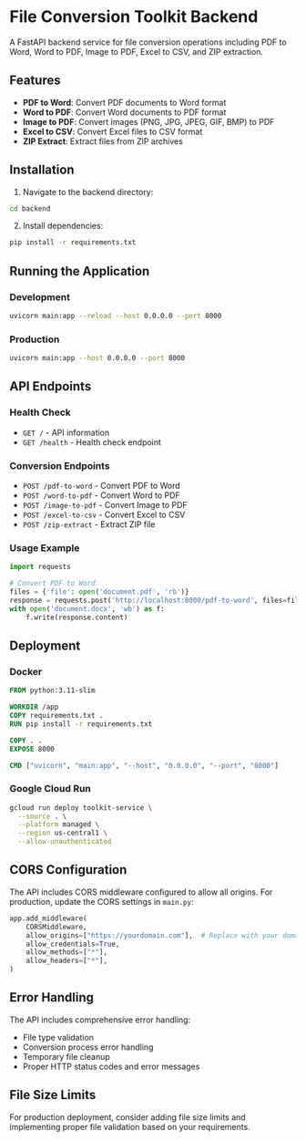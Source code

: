 # File Conversion Toolkit Backend

A FastAPI backend service for file conversion operations including PDF to Word, Word to PDF, Image to PDF, Excel to CSV, and ZIP extraction.

## Features

- **PDF to Word**: Convert PDF documents to Word format
- **Word to PDF**: Convert Word documents to PDF format
- **Image to PDF**: Convert images (PNG, JPG, JPEG, GIF, BMP) to PDF
- **Excel to CSV**: Convert Excel files to CSV format
- **ZIP Extract**: Extract files from ZIP archives

## Installation

1. Navigate to the backend directory:
```bash
cd backend
```

2. Install dependencies:
```bash
pip install -r requirements.txt
```

## Running the Application

### Development
```bash
uvicorn main:app --reload --host 0.0.0.0 --port 8000
```

### Production
```bash
uvicorn main:app --host 0.0.0.0 --port 8000
```

## API Endpoints

### Health Check
- `GET /` - API information
- `GET /health` - Health check endpoint

### Conversion Endpoints
- `POST /pdf-to-word` - Convert PDF to Word
- `POST /word-to-pdf` - Convert Word to PDF
- `POST /image-to-pdf` - Convert Image to PDF
- `POST /excel-to-csv` - Convert Excel to CSV
- `POST /zip-extract` - Extract ZIP file

### Usage Example

```python
import requests

# Convert PDF to Word
files = {'file': open('document.pdf', 'rb')}
response = requests.post('http://localhost:8000/pdf-to-word', files=files)
with open('document.docx', 'wb') as f:
    f.write(response.content)
```

## Deployment

### Docker
```dockerfile
FROM python:3.11-slim

WORKDIR /app
COPY requirements.txt .
RUN pip install -r requirements.txt

COPY . .
EXPOSE 8000

CMD ["uvicorn", "main:app", "--host", "0.0.0.0", "--port", "8000"]
```

### Google Cloud Run
```bash
gcloud run deploy toolkit-service \
  --source . \
  --platform managed \
  --region us-central1 \
  --allow-unauthenticated
```

## CORS Configuration

The API includes CORS middleware configured to allow all origins. For production, update the CORS settings in `main.py`:

```python
app.add_middleware(
    CORSMiddleware,
    allow_origins=["https://yourdomain.com"],  # Replace with your domain
    allow_credentials=True,
    allow_methods=["*"],
    allow_headers=["*"],
)
```

## Error Handling

The API includes comprehensive error handling:
- File type validation
- Conversion process error handling
- Temporary file cleanup
- Proper HTTP status codes and error messages

## File Size Limits

For production deployment, consider adding file size limits and implementing proper file validation based on your requirements.